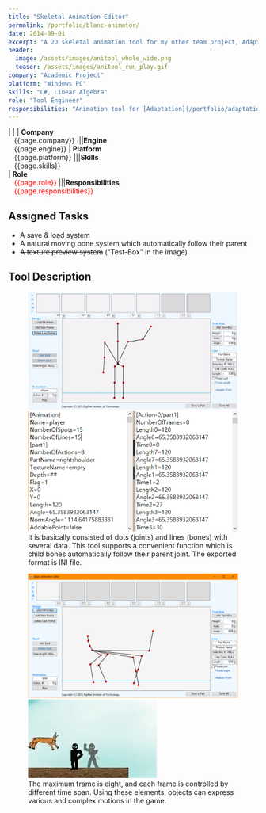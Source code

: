 ```yaml
---
title: "Skeletal Animation Editor"
permalink: /portfolio/blanc-animator/
date: 2014-09-01
excerpt: "A 2D skeletal animation tool for my other team project, Adaptation."
header:
  image: /assets/images/anitool_whole_wide.png
  teaser: /assets/images/anitool_run_play.gif
company: "Academic Project"
platform: "Windows PC"
skills: "C#, Linear Algebra"
role: "Tool Engineer"
responsibilities: "Animation tool for [Adaptation](/portfolio/adaptation)"
---
```


| |
| **Company**<br>&nbsp;&nbsp;&nbsp;{{page.company}}								|||**Engine**<br>&nbsp;&nbsp;&nbsp;{{page.engine}}
| **Platform**<br>&nbsp;&nbsp;&nbsp;{{page.platform}}							|||**Skills**<br>&nbsp;&nbsp;&nbsp;{{page.skills}}	
| **Role**<br>&nbsp;&nbsp;&nbsp;<span style="color:red">{{page.role}}</span>	|||**Responsibilities**<br>&nbsp;&nbsp;&nbsp;<span style="color:red">{{page.responsibilities}}</span>

## Assigned Tasks
 - A save & load system
 - A natural moving bone system which automatically follow their parent
 - ~~A texture preview system~~ ("Test-Box" in the image)

## Tool Description
<figure class="half">
	<img src="/assets/images/anitool_demo.gif">
	<img src="/assets/images/anitool_exported_info.png">
	<figcaption>It is basically consisted of dots (joints) and lines (bones) with several data. This tool supports a convenient function which is child bones automatically follow their parent joint. The exported format is INI file.</figcaption>
</figure>

<figure class="half">
	<img src="/assets/images/anitool_whole.PNG">
	<img src="/assets/images/anitool_ingame.gif">
	<figcaption>The maximum frame is eight, and each frame is controlled by different time span. Using these elements, objects can express various and complex motions in the game.</figcaption>
</figure>